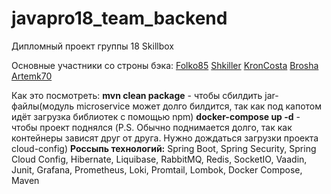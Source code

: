 # javapro18_team_backend
Дипломный проект группы 18 Skillbox 

Основные участники со строны бэка:
<a href="https://github.com/Folko85">Folko85</a>
<a href="https://github.com/Shkiller">Shkiller</a>
<a href="https://github.com/KronCosta">KronCosta</a>
<a href="https://github.com/Brosha">Brosha</a>
<a href="https://github.com/Artemk70">Artemk70</a>

Как это посмотреть:
**mvn clean package** - чтобы сбилдить jar-файлы(модуль microservice может долго билдится, 
так как под капотом идёт загрузка библиотек с помощью npm) 
**docker-compose up -d** - чтобы проект поднялся 
(P.S. Обычно поднимается долго, так как контейнеры зависят друг от друга. 
Нужно дождаться загрузки проекта cloud-config)
**Россыпь технологий:**
Spring Boot, Spring Security, Spring Cloud Config, Hibernate, Liquibase, 
RabbitMQ, Redis, SocketIO, Vaadin, Junit, Grafana, Prometheus, Loki, Promtail, 
Lombok, Docker Compose, Maven
